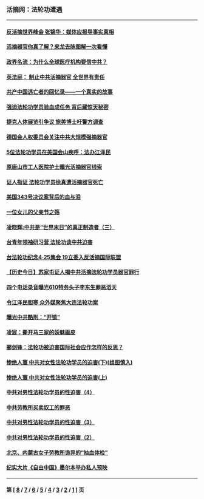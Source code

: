 ### 活摘网：法轮功遭遇
---
#### [反活摘世界峰会 张锦华：媒体应报导事实真相](../../pages/nf5881/n13278502.md?12090430) 
#### [活摘器官你真了解？来龙去脉图解一次看懂](../../pages/nf5881/n13013820.md?12090430) 
#### [政界名流：为什么全球医疗机构要信中共？](../../pages/nf5881/n11945479.md?12090430) 
#### [英法庭： 制止中共活摘器官 全世界有责任](../../pages/nf5881/n11330691.md?12090430) 
#### [共产中国逃亡者的回忆录——一个真实的故事](../../pages/nf5881/n10918649.md?12090430) 
#### [强迫法轮功学员验血成任务 背后藏惊天秘密](../../pages/nf5881/n4252384.md?12090430) 
#### [捷克人体展览引争议 旅美博士吁警方调查](../../pages/nf5881/n9429187.md?12090430) 
#### [德国会人权委员会关注中共大规模强摘器官](../../pages/nf5881/n8418950.md?12090430) 
#### [5位法轮功学员在美国会山疾呼：法办江泽民](../../pages/nf5881/n8101519.md?12090430) 
#### [原唐山市工人医院护士曝光活摘器官线索](../../pages/nf5881/n8076384.md?12090430) 
#### [证人指证 法轮功学员徐真遭活摘器官死亡](../../pages/nf5881/n8042467.md?12090430) 
#### [美国343号决议案背后的血与泪](../../pages/nf5881/n8020684.md?12090430) 
#### [一位女儿的父亲节之殇](../../pages/nf5881/n8014122.md?12090430) 
#### [凌晓辉:中共是“世界末日”的真正制造者（三）](../../pages/nf5881/n4210333.md?12090430) 
#### [台青年领袖研习营 法轮功谈中共迫害](../../pages/nf5881/n4141857.md?12090430) 
#### [台法轮功纪念4‧25集会 19立委入反活摘国际联盟](../../pages/nf5881/n4141821.md?12090430) 
#### [【历史今日】苏家屯证人揭中共活摘法轮功学员器官罪行](../../pages/nf5881/n4135912.md?12090430) 
#### [四个电话录音曝光610特务头子李东生罪恶滔天](../../pages/nf5881/n4040060.md?12090430) 
#### [令江泽民胆寒 众外媒聚焦大连法轮功案](../../pages/nf5881/n3932671.md?12090430) 
#### [曝光中共酷刑：“开锁”](../../pages/nf5881/n3889373.md?12090430) 
#### [凌宸：撕开马三家的妖魅画皮](../../pages/nf5881/n3849369.md?12090430) 
#### [郦剑锋：法轮功被迫害国际社会应作怎样的反思？](../../pages/nf5881/n3824560.md?12090430) 
#### [惨绝人寰 中共对女性法轮功学员的迫害(下)(组图慎入)](../../pages/nf5881/n3816285.md?12090430) 
#### [惨绝人寰 中共对女性法轮功学员的迫害(上)](../../pages/nf5881/n3815374.md?12090430) 
#### [中共对男性法轮功学员的性迫害（4）](../../pages/nf5881/n3769144.md?12090430) 
#### [中共劳教所买卖奴工的罪恶](../../pages/nf5881/n3769378.md?12090430) 
#### [中共对男性法轮功学员的性迫害（3）](../../pages/nf5881/n3768231.md?12090430) 
#### [中共对男性法轮功学员的性迫害（2）](../../pages/nf5881/n3767211.md?12090430) 
#### [北京、内蒙古女子劳教所诡异的“抽血体检”](../../pages/nf5881/n3753158.md?12090430) 
#### [纪实大片《自由中国》墨尔本举办私人预映](../../pages/nf5881/n3743337.md?12090430) 

---
#### 第 [ [8](./8.md?12090430) / [7](./7.md?12090430) / [6](./6.md?12090430) / [5](./5.md?12090430) / [4](./4.md?12090430) / [3](./3.md?12090430) / [2](./2.md?12090430) / [1](./1.md?12090430) ] 页
